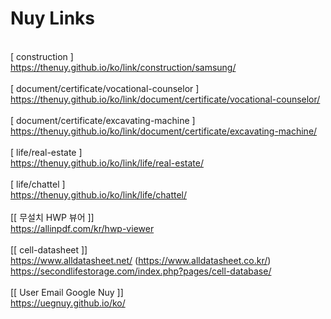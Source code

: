 # Nuy Links
<br>[ construction ]
<br>https://thenuy.github.io/ko/link/construction/samsung/
<br>
<br>[ document/certificate/vocational-counselor ]
<br>https://thenuy.github.io/ko/link/document/certificate/vocational-counselor/
<br>
<br>[ document/certificate/excavating-machine ]
<br>https://thenuy.github.io/ko/link/document/certificate/excavating-machine/
<br>
<br>[ life/real-estate ]
<br>https://thenuy.github.io/ko/link/life/real-estate/
<br>
<br>[ life/chattel ]
<br>https://thenuy.github.io/ko/link/life/chattel/
<br>
<br>[[ 무설치 HWP 뷰어 ]]
<br>https://allinpdf.com/kr/hwp-viewer
<br>
<br>[[ cell-datasheet ]]
<br>https://www.alldatasheet.net/ (https://www.alldatasheet.co.kr/)
<br>https://secondlifestorage.com/index.php?pages/cell-database/
<br>
<br>[[ User Email Google Nuy ]]
<br>https://uegnuy.github.io/ko/
